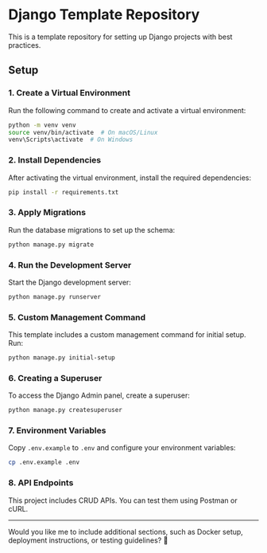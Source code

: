 # Django Template Repository

This is a template repository for setting up Django projects with best practices.

## Setup

### 1. Create a Virtual Environment

Run the following command to create and activate a virtual environment:

```sh
python -m venv venv
source venv/bin/activate  # On macOS/Linux
venv\Scripts\activate  # On Windows
```

### 2. Install Dependencies

After activating the virtual environment, install the required dependencies:

```sh
pip install -r requirements.txt
```

### 3. Apply Migrations

Run the database migrations to set up the schema:

```sh
python manage.py migrate
```

### 4. Run the Development Server

Start the Django development server:

```sh
python manage.py runserver
```

### 5. Custom Management Command

This template includes a custom management command for initial setup. Run:

```sh
python manage.py initial-setup
```

### 6. Creating a Superuser

To access the Django Admin panel, create a superuser:

```sh
python manage.py createsuperuser
```

### 7. Environment Variables

Copy `.env.example` to `.env` and configure your environment variables:

```sh
cp .env.example .env
```

### 8. API Endpoints

This project includes CRUD APIs. You can test them using Postman or cURL.

---

Would you like me to include additional sections, such as Docker setup, deployment instructions, or testing guidelines? 🚀
